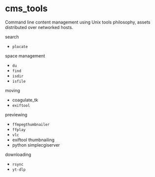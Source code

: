 # cms_tools
Command line content management using Unix tools philosophy, assets distributed over networked hosts. 

search
* `plocate`

space management
* `du`
* `find`
* `isdir`
* `isfile`

moving
* coagulate_tk
* `exiftool`

previewing
* `ffmpegthumbnailer`
* `ffplay`
* `vlc`
* exiftool thumbnailing
* python simplecgiserver

downloading
* `rsync`
* `yt-dlp`
